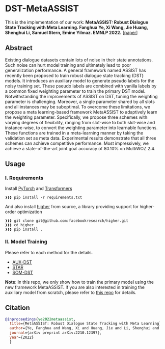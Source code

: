 # DST-MetaASSIST

This is the implementation of our work: **MetaASSIST: Robust Dialogue State Tracking with Meta Learning. Fanghua Ye, Xi Wang, Jie Huang, Shenghui Li, Samuel Stern, Emine Yilmaz. EMNLP 2022.** [[paper](https://arxiv.org/abs/2210.12397)]

## Abstract

Existing dialogue datasets contain lots of noise in their state annotations. Such noise can hurt model training and ultimately lead to poor generalization performance. A general framework named ASSIST has recently been proposed to train robust dialogue state tracking (DST) models. It introduces an auxiliary model to generate pseudo labels for the noisy training set. These pseudo labels are combined with vanilla labels by a common fixed weighting parameter to train the primary DST model. Notwithstanding the improvements of ASSIST on DST, tuning the weighting parameter is challenging. Moreover, a single parameter shared by all slots and all instances may be suboptimal. To overcome these limitations, we propose a meta learning-based framework MetaASSIST to adaptively learn the weighting parameter. Specifically, we propose three schemes with varying degrees of flexibility, ranging from slot-wise to both slot-wise and instance-wise, to convert the weighting parameter into learnable functions. These functions are trained in a meta-learning manner by taking the validation set as meta data. Experimental results demonstrate that all three schemes can achieve competitive performance. Most impressively, we achieve a state-of-the-art joint goal accuracy of 80.10% on MultiWOZ 2.4.

## Usage

### I. Requirements
Install [PyTorch](https://pytorch.org/get-started/locally/) and [Transformers](https://huggingface.co/docs/transformers/installation)
```console
❱❱❱ pip install -r requirements.txt
```

And also install [higher](https://github.com/facebookresearch/higher) from source, a library providing support for higher-order optimization
```console
❱❱❱ git clone git@github.com:facebookresearch/higher.git
❱❱❱ cd higher
❱❱❱ pip install .
```

### II. Model Training
Please refer to each method for the details.

+ [AUX-DST](https://github.com/smartyfh/DST-MetaASSIST/tree/main/AUX-DST)
+ [STAR](https://github.com/smartyfh/DST-MetaASSIST/tree/main/STAR)
+ [SOM-DST](https://github.com/smartyfh/DST-MetaASSIST/tree/main/SOM-DST)

**Note**: In this repo, we only show how to train the primary model using the new framework MetaASSIST. If you are also interested in training the auxiliary model from scratch, please refer to [this repo](https://github.com/smartyfh/DST-ASSIST) for details.


## Citation

```bibtex
@inproceedings{ye2022metaassist,
  title={MetaASSIST: Robust Dialogue State Tracking with Meta Learning},
  author={Ye, Fanghua and Wang, Xi and Huang, Jie and Li, Shenghui and Stern, Samuel and Yilmaz, Emine},
  journal={arXiv preprint arXiv:2210.12397},
  year={2022}
  }
```
